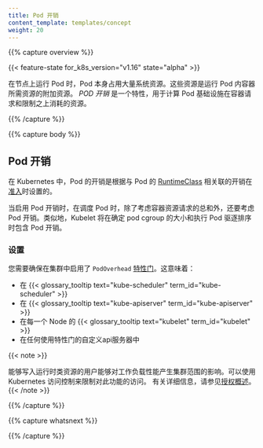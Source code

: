 ```yaml
---
title: Pod 开销
content_template: templates/concept
weight: 20
---
```


{{% capture overview %}}

{{< feature-state for_k8s_version="v1.16" state="alpha" >}}

<!--
When you run a Pod on a Node, the Pod itself takes an amount of system resources. These
resources are additional to the resources needed to run the container(s) inside the Pod.
_Pod Overhead_ is a feature for accounting for the resources consumed by the pod infrastructure
on top of the container requests & limits.
-->

在节点上运行 Pod 时，Pod 本身占用大量系统资源。这些资源是运行 Pod 内容器所需资源的附加资源。
_POD 开销_ 是一个特性，用于计算 Pod 基础设施在容器请求和限制之上消耗的资源。

{{% /capture %}}


{{% capture body %}}

<!--
## Pod Overhead
-->

## Pod 开销

<!--
In Kubernetes, the pod's overhead is set at
[admission](https://kubernetes.io/docs/reference/access-authn-authz/extensible-admission-controllers/#what-are-admission-webhooks)
time according to the overhead associated with the pod's
[RuntimeClass](https://kubernetes.io/docs/concepts/containers/runtime-class/).
-->

在 Kubernetes 中，Pod 的开销是根据与 Pod 的 [RuntimeClass](/docs/concepts/containers/runtime-class/) 相关联的开销在[准入](/docs/reference/access-authn-authz/extensible-admission-controllers/#what-are-admission-webhooks)时设置的。

<!--
When Pod Overhead is enabled, the overhead is considered in addition to the sum of container
resource requests when scheduling a pod. Similarly, Kubelet will include the pod overhead when sizing
the pod cgroup, and when carrying out pod eviction ranking.
-->

当启用 Pod 开销时，在调度 Pod 时，除了考虑容器资源请求的总和外，还要考虑 Pod 开销。类似地，Kubelet 将在确定 pod cgroup 的大小和执行 Pod 驱逐排序时包含 Pod 开销。

<!--
### Set Up
-->

### 设置

<!--
You need to make sure that the `PodOverhead`
[feature gate](/docs/reference/command-line-tools-reference/feature-gates/) is enabled (it is off by default)
across your cluster. This means:
-->

您需要确保在集群中启用了 `PodOverhead` [特性门](默认情况下是关闭的)。这意味着：

<!--
- in {{< glossary_tooltip text="kube-scheduler" term_id="kube-scheduler" >}}
- in {{< glossary_tooltip text="kube-apiserver" term_id="kube-apiserver" >}}
- in the {{< glossary_tooltip text="kubelet" term_id="kubelet" >}} on each Node
- in any custom API servers that use feature gates
-->

- 在 {{< glossary_tooltip text="kube-scheduler" term_id="kube-scheduler" >}}
- 在 {{< glossary_tooltip text="kube-apiserver" term_id="kube-apiserver" >}}
- 在每一个 Node 的 {{< glossary_tooltip text="kubelet" term_id="kubelet" >}}
- 在任何使用特性门的自定义api服务器中


{{< note >}}
<!--
Users who can write to RuntimeClass resources are able to have cluster-wide impact on
workload performance. You can limit access to this ability using Kubernetes access controls.
See [Authorization Overview](/docs/reference/access-authn-authz/authorization/) for more details.
-->
能够写入运行时类资源的用户能够对工作负载性能产生集群范围的影响。可以使用 Kubernetes 访问控制来限制对此功能的访问。
有关详细信息，请参见[授权概述](/docs/reference/access-authn-authz/authorization/)。
{{< /note >}}


{{% /capture %}}

{{% capture whatsnext %}}

<!--
* [RuntimeClass](/docs/concepts/containers/runtime-class/)
* [PodOverhead Design](https://github.com/kubernetes/enhancements/blob/master/keps/sig-node/20190226-pod-overhead.md)
-->

{{% /capture %}}
